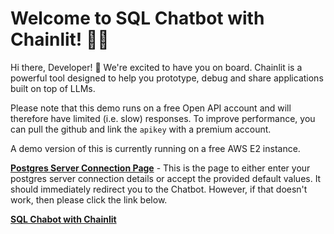 # Welcome to SQL Chatbot with Chainlit! 🚀🤖

Hi there, Developer! 👋 We're excited to have you on board. Chainlit is a powerful tool designed to help you prototype, debug and share applications built on top of LLMs.

Please note that this demo runs on a free Open API account and will therefore have limited (i.e. slow) responses. To improve performance, you can pull the github and link the `apikey` with a premium account.

A demo version of this is currently running on a free AWS E2 instance.

[**Postgres Server Connection Page**](http://ec2-3-21-56-191.us-east-2.compute.amazonaws.com:5000/) - This is the page to either enter your postgres server connection details or accept the provided default values. It should immediately redirect you to the Chatbot. However, if that doesn't work, then please click the link below.

[**SQL Chabot with Chainlit**](http://ec2-3-21-56-191.us-east-2.compute.amazonaws.com:8000)
